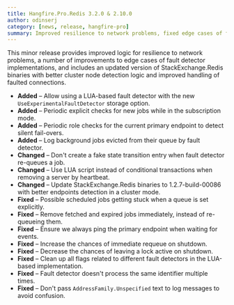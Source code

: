 ```yaml
---
title: Hangfire.Pro.Redis 3.2.0 & 2.10.0
author: odinserj
category: [news, release, hangfire-pro]
summary: Improved resilience to network problems, fixed edge cases of fault detectors and updated version of a custom StachExchange.Redis package.
---
```


This minor release provides improved logic for resilience to network problems, a number of improvements to edge
cases of fault detector implementations, and includes an updated version of StackExchange.Redis binaries with
better cluster node detection logic and improved handling of faulted connections.

* **Added** – Allow using a LUA-based fault detector with the new `UseExperimentalFaultDetector` storage option.
* **Added** – Periodic explicit checks for new jobs while in the subscription mode.
* **Added** – Periodic role checks for the current primary endpoint to detect silent fail-overs.
* **Added** – Log background jobs evicted from their queue by fault detector.
* **Changed** – Don't create a fake state transition entry when fault detector re-queues a job.
* **Changed** – Use LUA script instead of conditional transactions when removing a server by heartbeat.
* **Changed** – Update StackExchange.Redis binaries to 1.2.7-build-00086 with better endpoints detection in a cluster mode.
* **Fixed** – Possible scheduled jobs getting stuck when a queue is set explicitly.
* **Fixed** – Remove fetched and expired jobs immediately, instead of re-queueing them.
* **Fixed** – Ensure we always ping the primary endpoint when waiting for events.
* **Fixed** – Increase the chances of immediate requeue on shutdown.
* **Fixed** – Decrease the chances of leaving a lock active on shutdown.
* **Fixed** – Clean up all flags related to different fault detectors in the LUA-based implementation.
* **Fixed** – Fault detector doesn't process the same identifier multiple times.
* **Fixed** – Don't pass `AddressFamily.Unspecified` text to log messages to avoid confusion.
